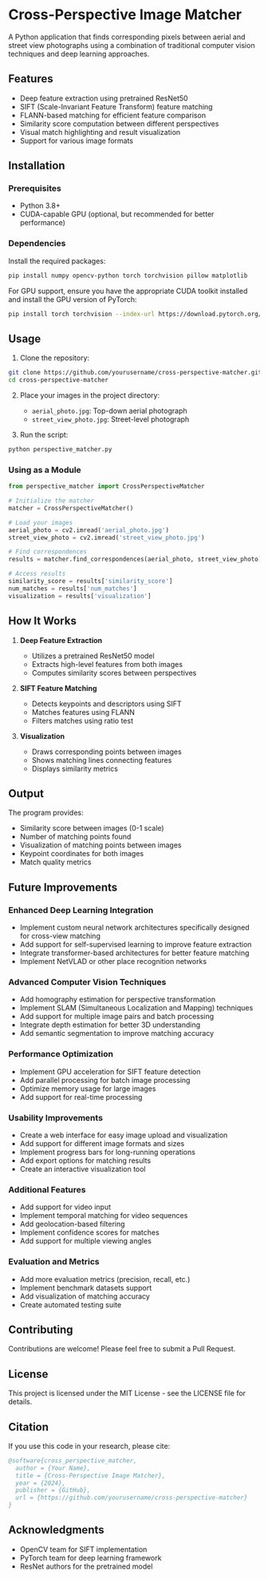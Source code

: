 # Cross-Perspective Image Matcher

A Python application that finds corresponding pixels between aerial and street view photographs using a combination of traditional computer vision techniques and deep learning approaches.

## Features

- Deep feature extraction using pretrained ResNet50
- SIFT (Scale-Invariant Feature Transform) feature matching
- FLANN-based matching for efficient feature comparison
- Similarity score computation between different perspectives
- Visual match highlighting and result visualization
- Support for various image formats

## Installation

### Prerequisites
- Python 3.8+
- CUDA-capable GPU (optional, but recommended for better performance)

### Dependencies
Install the required packages:

```bash
pip install numpy opencv-python torch torchvision pillow matplotlib
```

For GPU support, ensure you have the appropriate CUDA toolkit installed and install the GPU version of PyTorch:

```bash
pip install torch torchvision --index-url https://download.pytorch.org/whl/cu118
```

## Usage

1. Clone the repository:
```bash
git clone https://github.com/yourusername/cross-perspective-matcher.git
cd cross-perspective-matcher
```

2. Place your images in the project directory:
   - `aerial_photo.jpg`: Top-down aerial photograph
   - `street_view_photo.jpg`: Street-level photograph

3. Run the script:
```bash
python perspective_matcher.py
```

### Using as a Module

```python
from perspective_matcher import CrossPerspectiveMatcher

# Initialize the matcher
matcher = CrossPerspectiveMatcher()

# Load your images
aerial_photo = cv2.imread('aerial_photo.jpg')
street_view_photo = cv2.imread('street_view_photo.jpg')

# Find correspondences
results = matcher.find_correspondences(aerial_photo, street_view_photo)

# Access results
similarity_score = results['similarity_score']
num_matches = results['num_matches']
visualization = results['visualization']
```

## How It Works

1. **Deep Feature Extraction**
   - Utilizes a pretrained ResNet50 model
   - Extracts high-level features from both images
   - Computes similarity scores between perspectives

2. **SIFT Feature Matching**
   - Detects keypoints and descriptors using SIFT
   - Matches features using FLANN
   - Filters matches using ratio test

3. **Visualization**
   - Draws corresponding points between images
   - Shows matching lines connecting features
   - Displays similarity metrics

## Output

The program provides:
- Similarity score between images (0-1 scale)
- Number of matching points found
- Visualization of matching points between images
- Keypoint coordinates for both images
- Match quality metrics

## Future Improvements

### Enhanced Deep Learning Integration
- Implement custom neural network architectures specifically designed for cross-view matching
- Add support for self-supervised learning to improve feature extraction
- Integrate transformer-based architectures for better feature matching
- Implement NetVLAD or other place recognition networks

### Advanced Computer Vision Techniques
- Add homography estimation for perspective transformation
- Implement SLAM (Simultaneous Localization and Mapping) techniques
- Add support for multiple image pairs and batch processing
- Integrate depth estimation for better 3D understanding
- Add semantic segmentation to improve matching accuracy

### Performance Optimization
- Implement GPU acceleration for SIFT feature detection
- Add parallel processing for batch image processing
- Optimize memory usage for large images
- Add support for real-time processing

### Usability Improvements
- Create a web interface for easy image upload and visualization
- Add support for different image formats and sizes
- Implement progress bars for long-running operations
- Add export options for matching results
- Create an interactive visualization tool

### Additional Features
- Add support for video input
- Implement temporal matching for video sequences
- Add geolocation-based filtering
- Implement confidence scores for matches
- Add support for multiple viewing angles

### Evaluation and Metrics
- Add more evaluation metrics (precision, recall, etc.)
- Implement benchmark datasets support
- Add visualization of matching accuracy
- Create automated testing suite

## Contributing

Contributions are welcome! Please feel free to submit a Pull Request.

## License

This project is licensed under the MIT License - see the LICENSE file for details.

## Citation

If you use this code in your research, please cite:

```bibtex
@software{cross_perspective_matcher,
  author = {Your Name},
  title = {Cross-Perspective Image Matcher},
  year = {2024},
  publisher = {GitHub},
  url = {https://github.com/yourusername/cross-perspective-matcher}
}
```

## Acknowledgments

- OpenCV team for SIFT implementation
- PyTorch team for deep learning framework
- ResNet authors for the pretrained model